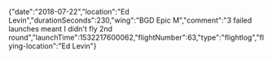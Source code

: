 {"date":"2018-07-22","location":"Ed Levin","durationSeconds":230,"wing":"BGD Epic M","comment":"3 failed launches meant I didn't fly 2nd round","launchTime":1532217600062,"flightNumber":63,"type":"flightlog","flying-location":"Ed Levin"}
